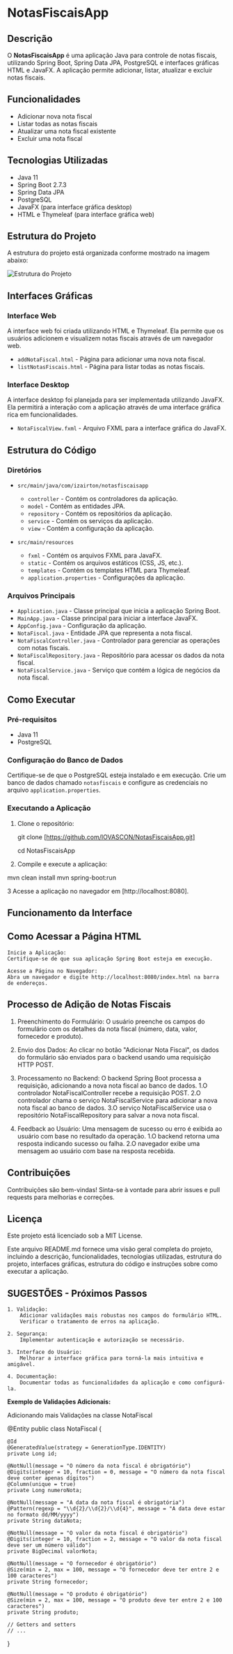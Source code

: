 # NotasFiscaisApp

## Descrição

O **NotasFiscaisApp** é uma aplicação Java para controle de notas fiscais, utilizando Spring Boot, Spring Data JPA, PostgreSQL e interfaces gráficas HTML e JavaFX. A aplicação permite adicionar, listar, atualizar e excluir notas fiscais.

## Funcionalidades

- Adicionar nova nota fiscal
- Listar todas as notas fiscais
- Atualizar uma nota fiscal existente
- Excluir uma nota fiscal

## Tecnologias Utilizadas

- Java 11
- Spring Boot 2.7.3
- Spring Data JPA
- PostgreSQL
- JavaFX (para interface gráfica desktop)
- HTML e Thymeleaf (para interface gráfica web)

## Estrutura do Projeto

A estrutura do projeto está organizada conforme mostrado na imagem abaixo:

![Estrutura do Projeto](Estrutura-005.PNG)

## Interfaces Gráficas

### Interface Web

A interface web foi criada utilizando HTML e Thymeleaf. Ela permite que os usuários adicionem e visualizem notas fiscais através de um navegador web.

- `addNotaFiscal.html` - Página para adicionar uma nova nota fiscal.
- `listNotasFiscais.html` - Página para listar todas as notas fiscais.

### Interface Desktop

A interface desktop foi planejada para ser implementada utilizando JavaFX. Ela permitirá a interação com a aplicação através de uma interface gráfica rica em funcionalidades.

- `NotaFiscalView.fxml` - Arquivo FXML para a interface gráfica do JavaFX.

## Estrutura do Código

### Diretórios

- `src/main/java/com/izairton/notasfiscaisapp`
  - `controller` - Contém os controladores da aplicação.
  - `model` - Contém as entidades JPA.
  - `repository` - Contém os repositórios da aplicação.
  - `service` - Contém os serviços da aplicação.
  - `view` - Contém a configuração da aplicação.

- `src/main/resources`
  - `fxml` - Contém os arquivos FXML para JavaFX.
  - `static` - Contém os arquivos estáticos (CSS, JS, etc.).
  - `templates` - Contém os templates HTML para Thymeleaf.
  - `application.properties` - Configurações da aplicação.

### Arquivos Principais

- `Application.java` - Classe principal que inicia a aplicação Spring Boot.
- `MainApp.java` - Classe principal para iniciar a interface JavaFX.
- `AppConfig.java` - Configuração da aplicação.
- `NotaFiscal.java` - Entidade JPA que representa a nota fiscal.
- `NotaFiscalController.java` - Controlador para gerenciar as operações com notas fiscais.
- `NotaFiscalRepository.java` - Repositório para acessar os dados da nota fiscal.
- `NotaFiscalService.java` - Serviço que contém a lógica de negócios da nota fiscal.

## Como Executar

### Pré-requisitos

- Java 11
- PostgreSQL

### Configuração do Banco de Dados

Certifique-se de que o PostgreSQL esteja instalado e em execução. Crie um banco de dados chamado `notasfiscais` e configure as credenciais no arquivo `application.properties`.

### Executando a Aplicação

1. Clone o repositório:

   git clone [https://github.com/IOVASCON/NotasFiscaisApp.git]

   cd NotasFiscaisApp

2. Compile e execute a aplicação:

mvn clean install
mvn spring-boot:run

3 Acesse a aplicação no navegador em [http://localhost:8080].

## Funcionamento da Interface

## Como Acessar a Página HTML

    Inicie a Aplicação:
    Certifique-se de que sua aplicação Spring Boot esteja em execução.

    Acesse a Página no Navegador:
    Abra um navegador e digite http://localhost:8080/index.html na barra de endereços.

## Processo de Adição de Notas Fiscais

1. Preenchimento do Formulário:
O usuário preenche os campos do formulário com os detalhes da nota fiscal (número, data, valor, fornecedor e produto).

2. Envio dos Dados:
Ao clicar no botão "Adicionar Nota Fiscal", os dados do formulário são enviados para o backend usando uma requisição HTTP POST.

3. Processamento no Backend:
O backend Spring Boot processa a requisição, adicionando a nova nota fiscal ao banco de dados.
    1.O controlador NotaFiscalController recebe a requisição POST.
    2.O controlador chama o serviço NotaFiscalService para adicionar a nova nota fiscal ao banco de dados.
    3.O serviço NotaFiscalService usa o repositório NotaFiscalRepository para salvar a nova nota fiscal.

4. Feedback ao Usuário:
Uma mensagem de sucesso ou erro é exibida ao usuário com base no resultado da operação.
    1.O backend retorna uma resposta indicando sucesso ou falha.
    2.O navegador exibe uma mensagem ao usuário com base na resposta recebida.

## Contribuições

Contribuições são bem-vindas! Sinta-se à vontade para abrir issues e pull requests para melhorias e correções.

## Licença

Este projeto está licenciado sob a MIT License.

Este arquivo README.md fornece uma visão geral completa do projeto, incluindo a descrição, funcionalidades, tecnologias utilizadas, estrutura do projeto, interfaces gráficas, estrutura do código e instruções sobre como executar a aplicação.

## SUGESTÕES - Próximos Passos

    1. Validação:
        Adicionar validações mais robustas nos campos do formulário HTML.
        Verificar o tratamento de erros na aplicação.

    2. Segurança:
        Implementar autenticação e autorização se necessário.

    3. Interface do Usuário:
        Melhorar a interface gráfica para torná-la mais intuitiva e amigável.

    4. Documentação:
        Documentar todas as funcionalidades da aplicação e como configurá-la.

**Exemplo de Validações Adicionais:**

Adicionando mais Validações na classe NotaFiscal

@Entity
public class NotaFiscal {

    @Id
    @GeneratedValue(strategy = GenerationType.IDENTITY)
    private Long id;

    @NotNull(message = "O número da nota fiscal é obrigatório")
    @Digits(integer = 10, fraction = 0, message = "O número da nota fiscal deve conter apenas dígitos")
    @Column(unique = true)
    private Long numeroNota;

    @NotNull(message = "A data da nota fiscal é obrigatória")
    @Pattern(regexp = "\\d{2}/\\d{2}/\\d{4}", message = "A data deve estar no formato dd/MM/yyyy")
    private String dataNota;

    @NotNull(message = "O valor da nota fiscal é obrigatório")
    @Digits(integer = 10, fraction = 2, message = "O valor da nota fiscal deve ser um número válido")
    private BigDecimal valorNota;

    @NotNull(message = "O fornecedor é obrigatório")
    @Size(min = 2, max = 100, message = "O fornecedor deve ter entre 2 e 100 caracteres")
    private String fornecedor;

    @NotNull(message = "O produto é obrigatório")
    @Size(min = 2, max = 100, message = "O produto deve ter entre 2 e 100 caracteres")
    private String produto;

    // Getters and setters
    // ...
}
